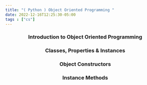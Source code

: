 ```yaml
---
title: "( Python ) Object Oriented Programming "
date: 2022-12-16T12:25:30-05:00
tags : ["cs"]
---
```


<!-- <details>
<summary>Vocabulary</summary>

```
print - outputs

```
</details> -->

<!-- # 	 <center>Intro to Programming ( Python) Notes </center> -->
### <center>Introduction to Object Oriented Programming</center>





### <center>Classes, Properties & Instances</center>




### <center>Object Constructors</center>


### <center>Instance Methods</center>

